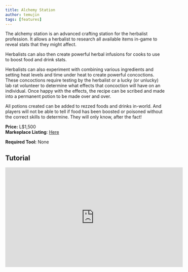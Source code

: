 ```yaml
---
title: Alchemy Station
author: temujin
tags: [features]
---
```

The alchemy station is an advanced crafting station for the herbalist profession. It allows a herbalist to research all available items in-game to reveal stats that they might affect. 

Herbalists can also then create powerful herbal infusions for cooks to use to boost food and drink stats. 

Herbalists can also experiment with combining various ingredients and setting heat levels and time under heat to create powerful concoctions. These concoctions require testing by the herbalist or a lucky (or unlucky) lab rat volunteer to determine what effects that concoction will have on an individual. Once happy with the effects, the recipe can be scribed and made into a permanent potion to be made over and over.

All potions created can be added to rezzed foods and drinks in-world. And players will not be able to tell if food has been boosted or poisoned without the correct skills to determine. They will only know, after the fact!

**Price:** L$1,500<br>
**Markeplace Listing**: [Here](https://marketplace.secondlife.com/p/SLC-Craftables-Alchemy-Station/23437209)<br>

**Required Tool:** None<br>

## Tutorial
<iframe width="560" height="315" src="https://www.youtube.com/embed/C-UMWIsrExY" title="YouTube video player" frameborder="0" allow="accelerometer; autoplay; clipboard-write; encrypted-media; gyroscope; picture-in-picture" allowfullscreen></iframe>
